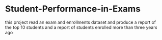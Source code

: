 # Student-Performance-in-Exams
this project read an exam and enrollments dataset  and produce a report of the top 10 students and a report of students enrolled more than three years ago
